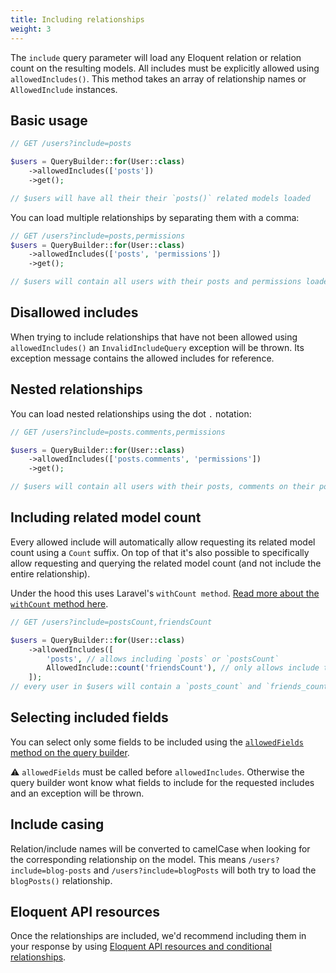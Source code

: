 ```yaml
---
title: Including relationships
weight: 3
---
```


The `include` query parameter will load any Eloquent relation or relation count on the resulting models.
All includes must be explicitly allowed using `allowedIncludes()`. This method takes an array of relationship names or `AllowedInclude` instances.

## Basic usage

```php
// GET /users?include=posts

$users = QueryBuilder::for(User::class)
    ->allowedIncludes(['posts'])
    ->get();

// $users will have all their their `posts()` related models loaded
```

You can load multiple relationships by separating them with a comma:

```php
// GET /users?include=posts,permissions
$users = QueryBuilder::for(User::class)
    ->allowedIncludes(['posts', 'permissions'])
    ->get();

// $users will contain all users with their posts and permissions loaded
```

## Disallowed includes

When trying to include relationships that have not been allowed using `allowedIncludes()` an `InvalidIncludeQuery` exception will be thrown. Its exception message contains the allowed includes for reference.

## Nested relationships

You can load nested relationships using the dot `.` notation:

```php
// GET /users?include=posts.comments,permissions

$users = QueryBuilder::for(User::class)
    ->allowedIncludes(['posts.comments', 'permissions'])
    ->get();

// $users will contain all users with their posts, comments on their posts and permissions loaded
```

## Including related model count

Every allowed include will automatically allow requesting its related model count using a `Count` suffix. On top of that it's also possible to specifically allow requesting and querying the related model count (and not include the entire relationship).

Under the hood this uses Laravel's `withCount method`. [Read more about the `withCount` method here](https://laravel.com/docs/master/eloquent-relationships#counting-related-models).

```php
// GET /users?include=postsCount,friendsCount

$users = QueryBuilder::for(User::class)
    ->allowedIncludes([
        'posts', // allows including `posts` or `postsCount`
        AllowedInclude::count('friendsCount'), // only allows include the number of `friends()` related models
    ]); 
// every user in $users will contain a `posts_count` and `friends_count` property
```

## Selecting included fields

You can select only some fields to be included using the [`allowedFields` method on the query builder](https://docs.spatie.be/laravel-query-builder/v2/features/selecting-fields/).

⚠️ `allowedFields` must be called before `allowedIncludes`. Otherwise the query builder wont know what fields to include for the requested includes and an exception will be thrown.

## Include casing

Relation/include names will be converted to camelCase when looking for the corresponding relationship on the model. This means `/users?include=blog-posts` and `/users?include=blogPosts` will both try to load the `blogPosts()` relationship.

## Eloquent API resources

Once the relationships are included, we'd recommend including them in your response by using [Eloquent API resources and conditional relationships](https://laravel.com/docs/master/eloquent-resources#conditional-relationships).
